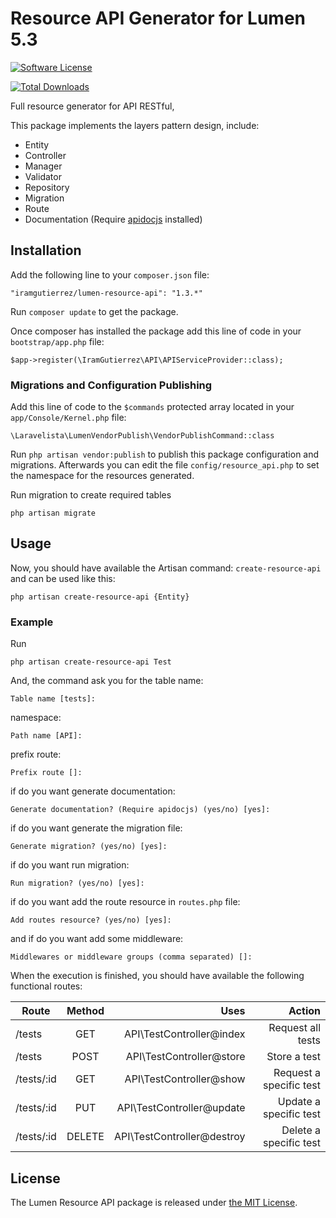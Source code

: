 # Resource API Generator for Lumen 5.3

[![Software License](https://img.shields.io/badge/license-MIT-brightgreen.svg?style=flat-square)](LICENSE)

[![Total Downloads](https://img.shields.io/packagist/dt/iramgutierrez/lumen-resource-api.svg?style=flat-square)](https://packagist.org/packages/iramgutierrez/lumen-resource-api)

Full resource generator for API RESTful, 

This package implements the layers pattern design, include:

* Entity
* Controller
* Manager
* Validator
* Repository
* Migration
* Route
* Documentation (Require [apidocjs](http://apidocjs.com) installed)

## Installation

Add the following line to your `composer.json` file:

```
"iramgutierrez/lumen-resource-api": "1.3.*"
```

Run `composer update` to get the package.

Once composer has installed the package add this line of code in your `bootstrap/app.php` file:

```
$app->register(\IramGutierrez\API\APIServiceProvider::class);
```

### Migrations and Configuration Publishing

Add this line of code to the `$commands` protected array located in your `app/Console/Kernel.php` file:

```
\Laravelista\LumenVendorPublish\VendorPublishCommand::class
```



Run `php artisan vendor:publish` to publish this package configuration and migrations. Afterwards you can edit the file `config/resource_api.php` to set the namespace for the resources generated.

Run migration to create required tables

```
php artisan migrate
```

## Usage

Now, you should have available the Artisan command: `create-resource-api` and can be used like this:

```
php artisan create-resource-api {Entity}
```

### Example

Run 

```
php artisan create-resource-api Test
```

And, the command ask you for the table name:

```
Table name [tests]:
```

namespace:

```
Path name [API]:
```

prefix route:

```
Prefix route []:
```

if do you want generate documentation:

```
Generate documentation? (Require apidocjs) (yes/no) [yes]:
```

if do you want generate the migration file:

```
Generate migration? (yes/no) [yes]:
```

if do you want run migration:

```
Run migration? (yes/no) [yes]:
```

if do you want add the route resource in `routes.php` file:

```
Add routes resource? (yes/no) [yes]:
```

and if do you want add some middleware:

```
Middlewares or middleware groups (comma separated) []:
```

When the execution is finished, you should have available the following functional routes:

| Route         | Method        | Uses  | Action |
| ------------- |:-------------:| -----:| ------:|
| /tests      | GET | API\TestController@index |Request all tests |
| /tests      | POST | API\TestController@store | Store a test|
| /tests/:id      | GET | API\TestController@show | Request a specific test |
| /tests/:id      | PUT | API\TestController@update | Update a specific test |
| /tests/:id      | DELETE | API\TestController@destroy | Delete a specific test |





## License

The Lumen Resource API package is released under [the MIT License](LICENSE).
